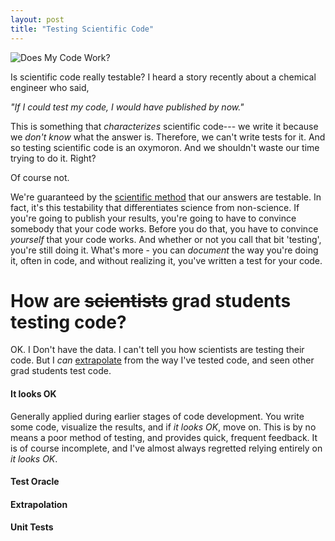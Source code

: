 ```yaml
---
layout: post
title: "Testing Scientific Code"
---
```


![Does My Code Work?]({{site.url}}/assets/phd033114s.gif)

Is scientific code really testable?
I heard a story recently about
a chemical engineer who said,

*"If I could test my code, I would have published by now."*

This is something that *characterizes* scientific code---
we write it because we *don't know* what the answer is.
Therefore, we can't write tests for it.
And so testing scientific code is an oxymoron.
And we shouldn't waste our time trying to do it.
Right?

Of course not.

We're guaranteed by the
[scientific method](http://en.wikipedia.org/wiki/Scientific_method)
that our answers are testable.
In fact,
it's this testability that differentiates
science from non-science.
If you're going to publish your results,
you're going to have to convince somebody
that your code works.
Before you do that, you have to convince
*yourself* that your code works.
And whether or not you call that bit 'testing',
you're still doing it.
What's more - you can *document* the way you're doing it,
often in code,
and without realizing it,
you've written a test for your code.

# How are ~~scientists~~ grad students testing code?

OK. I Don't have the data.
I can't tell you how scientists are testing their code.
But I *can* [extrapolate](http://xkcd.com/605/) from the
way I've tested code,
and seen other grad students test code.

#### It looks OK
Generally applied during earlier
stages of code development.
You write some code,
visualize the results,
and if *it looks OK*, move on. This is by no means
a poor method of testing, and provides quick,
frequent feedback.
It is of course incomplete, and I've almost
always regretted relying entirely on *it looks OK*.

#### Test Oracle

#### Extrapolation

#### Unit Tests
